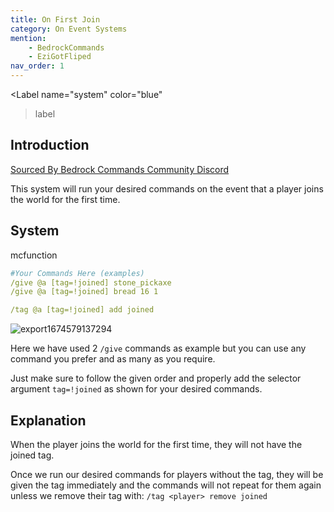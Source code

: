 ```yaml
---
title: On First Join
category: On Event Systems
mention:
    - BedrockCommands
    - EziGotFliped
nav_order: 1
---
```


<Label
    name="system"
    color="blue"
>label</Label>

## Introduction

[Sourced By Bedrock Commands Community Discord](https://discord.gg/SYstTYx5G5)

This system will run your desired commands on the event that a player joins the world for the first time.

## System

<CodeHeader>mcfunction</CodeHeader>

```yaml
#Your Commands Here (examples)
/give @a [tag=!joined] stone_pickaxe
/give @a [tag=!joined] bread 16 1

/tag @a [tag=!joined] add joined
```

![export1674579137294](https://user-images.githubusercontent.com/99989764/215548493-cd2472a1-2b40-41c3-897d-483ad2480867.png)


Here we have used 2 `/give` commands as example but you can use any command you prefer and as many as you require.

Just make sure to follow the given order and properly add the selector argument ` tag=!joined ` as shown for your desired commands.

## Explanation

When the player joins the world for the first time, they will not have the joined tag.

Once we run our desired commands for players without the tag, they will be given the tag immediately and the commands will not repeat for them again unless we remove their tag with:
`/tag <player> remove joined`
